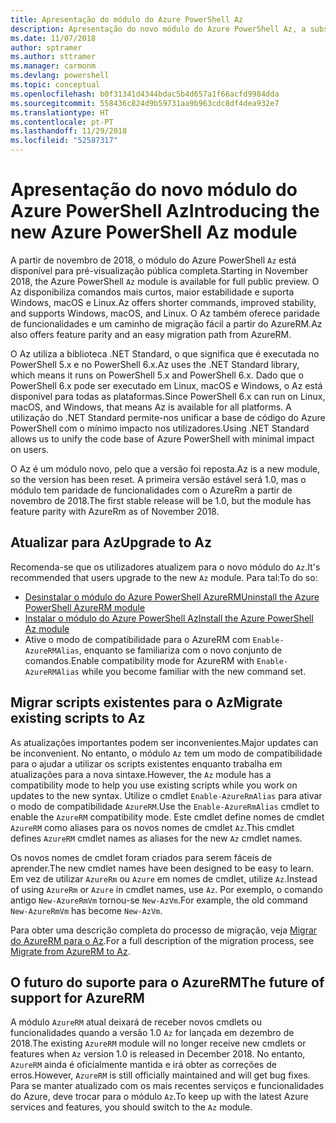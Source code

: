 ```yaml
---
title: Apresentação do módulo do Azure PowerShell Az
description: Apresentação do novo módulo do Azure PowerShell Az, a substituição do módulo AzureRM.
ms.date: 11/07/2018
author: sptramer
ms.author: sttramer
ms.manager: carmonm
ms.devlang: powershell
ms.topic: conceptual
ms.openlocfilehash: b0f31341d4344bdac5b4d657a1f66acfd9984dda
ms.sourcegitcommit: 558436c824d9b59731aa9b963cdc8df4dea932e7
ms.translationtype: HT
ms.contentlocale: pt-PT
ms.lasthandoff: 11/29/2018
ms.locfileid: "52587317"
---
```

# <a name="introducing-the-new-azure-powershell-az-module"></a><span data-ttu-id="37a5b-103">Apresentação do novo módulo do Azure PowerShell Az</span><span class="sxs-lookup"><span data-stu-id="37a5b-103">Introducing the new Azure PowerShell Az module</span></span>

<span data-ttu-id="37a5b-104">A partir de novembro de 2018, o módulo do Azure PowerShell `Az` está disponível para pré-visualização pública completa.</span><span class="sxs-lookup"><span data-stu-id="37a5b-104">Starting in November 2018, the Azure PowerShell `Az` module is available for full public preview.</span></span>
<span data-ttu-id="37a5b-105">O Az disponibiliza comandos mais curtos, maior estabilidade e suporta Windows, macOS e Linux.</span><span class="sxs-lookup"><span data-stu-id="37a5b-105">Az offers shorter commands, improved stability, and supports Windows, macOS, and Linux.</span></span> <span data-ttu-id="37a5b-106">O Az também oferece paridade de funcionalidades e um caminho de migração fácil a partir do AzureRM.</span><span class="sxs-lookup"><span data-stu-id="37a5b-106">Az also offers feature parity and an easy migration path from AzureRM.</span></span>

<span data-ttu-id="37a5b-107">O Az utiliza a biblioteca .NET Standard, o que significa que é executada no PowerShell 5.x e no PowerShell 6.x.</span><span class="sxs-lookup"><span data-stu-id="37a5b-107">Az uses the .NET Standard library, which means it runs on PowerShell 5.x and PowerShell 6.x.</span></span>
<span data-ttu-id="37a5b-108">Dado que o PowerShell 6.x pode ser executado em Linux, macOS e Windows, o Az está disponível para todas as plataformas.</span><span class="sxs-lookup"><span data-stu-id="37a5b-108">Since PowerShell 6.x can run on Linux, macOS, and Windows, that means Az is available for all platforms.</span></span>
<span data-ttu-id="37a5b-109">A utilização do .NET Standard permite-nos unificar a base de código do Azure PowerShell com o mínimo impacto nos utilizadores.</span><span class="sxs-lookup"><span data-stu-id="37a5b-109">Using .NET Standard allows us to unify the code base of Azure PowerShell with minimal impact on users.</span></span>

<span data-ttu-id="37a5b-110">O Az é um módulo novo, pelo que a versão foi reposta.</span><span class="sxs-lookup"><span data-stu-id="37a5b-110">Az is a new module, so the version has been reset.</span></span> <span data-ttu-id="37a5b-111">A primeira versão estável será 1.0, mas o módulo tem paridade de funcionalidades com o AzureRm a partir de novembro de 2018.</span><span class="sxs-lookup"><span data-stu-id="37a5b-111">The first stable release will be 1.0, but the module has feature parity with AzureRm as of November 2018.</span></span>

## <a name="upgrade-to-az"></a><span data-ttu-id="37a5b-112">Atualizar para Az</span><span class="sxs-lookup"><span data-stu-id="37a5b-112">Upgrade to Az</span></span>

<span data-ttu-id="37a5b-113">Recomenda-se que os utilizadores atualizem para o novo módulo do `Az`.</span><span class="sxs-lookup"><span data-stu-id="37a5b-113">It's recommended that users upgrade to the new `Az` module.</span></span> <span data-ttu-id="37a5b-114">Para tal:</span><span class="sxs-lookup"><span data-stu-id="37a5b-114">To do so:</span></span>

* [<span data-ttu-id="37a5b-115">Desinstalar o módulo do Azure PowerShell AzureRM</span><span class="sxs-lookup"><span data-stu-id="37a5b-115">Uninstall the Azure PowerShell AzureRM module</span></span>](/powershell/azure/uninstall-azurerm-ps)
* [<span data-ttu-id="37a5b-116">Instalar o módulo do Azure PowerShell Az</span><span class="sxs-lookup"><span data-stu-id="37a5b-116">Install the Azure PowerShell Az module</span></span>](/powershell/azure/install-az-ps)
* <span data-ttu-id="37a5b-117">Ative o modo de compatibilidade para o AzureRM com `Enable-AzureRMAlias`, enquanto se familiariza com o novo conjunto de comandos.</span><span class="sxs-lookup"><span data-stu-id="37a5b-117">Enable compatibility mode for AzureRM with `Enable-AzureRMAlias` while you become familiar with the new command set.</span></span>

## <a name="migrate-existing-scripts-to-az"></a><span data-ttu-id="37a5b-118">Migrar scripts existentes para o Az</span><span class="sxs-lookup"><span data-stu-id="37a5b-118">Migrate existing scripts to Az</span></span>

<span data-ttu-id="37a5b-119">As atualizações importantes podem ser inconvenientes.</span><span class="sxs-lookup"><span data-stu-id="37a5b-119">Major updates can be inconvenient.</span></span> <span data-ttu-id="37a5b-120">No entanto, o módulo `Az` tem um modo de compatibilidade para o ajudar a utilizar os scripts existentes enquanto trabalha em atualizações para a nova sintaxe.</span><span class="sxs-lookup"><span data-stu-id="37a5b-120">However, the `Az` module has a compatibility mode to help you use existing scripts while you work on updates to the new syntax.</span></span> <span data-ttu-id="37a5b-121">Utilize o cmdlet `Enable-AzureRmAlias` para ativar o modo de compatibilidade `AzureRM`.</span><span class="sxs-lookup"><span data-stu-id="37a5b-121">Use the `Enable-AzureRmAlias` cmdlet to enable the `AzureRM` compatibility mode.</span></span> <span data-ttu-id="37a5b-122">Este cmdlet define nomes de cmdlet `AzureRM` como aliases para os novos nomes de cmdlet `Az`.</span><span class="sxs-lookup"><span data-stu-id="37a5b-122">This cmdlet defines `AzureRM` cmdlet names as aliases for the new `Az` cmdlet names.</span></span>

<span data-ttu-id="37a5b-123">Os novos nomes de cmdlet foram criados para serem fáceis de aprender.</span><span class="sxs-lookup"><span data-stu-id="37a5b-123">The new cmdlet names have been designed to be easy to learn.</span></span> <span data-ttu-id="37a5b-124">Em vez de utilizar `AzureRm` ou `Azure` em nomes de cmdlet, utilize `Az`.</span><span class="sxs-lookup"><span data-stu-id="37a5b-124">Instead of using `AzureRm` or `Azure` in cmdlet names, use `Az`.</span></span> <span data-ttu-id="37a5b-125">Por exemplo, o comando antigo `New-AzureRmVm` tornou-se `New-AzVm`.</span><span class="sxs-lookup"><span data-stu-id="37a5b-125">For example, the old command `New-AzureRmVm` has become `New-AzVm`.</span></span>

<span data-ttu-id="37a5b-126">Para obter uma descrição completa do processo de migração, veja [Migrar do AzureRM para o Az](migrate-from-azurerm-to-az.md).</span><span class="sxs-lookup"><span data-stu-id="37a5b-126">For a full description of the migration process, see [Migrate from AzureRM to Az](migrate-from-azurerm-to-az.md).</span></span>

## <a name="the-future-of-support-for-azurerm"></a><span data-ttu-id="37a5b-127">O futuro do suporte para o AzureRM</span><span class="sxs-lookup"><span data-stu-id="37a5b-127">The future of support for AzureRM</span></span>

<span data-ttu-id="37a5b-128">A módulo `AzureRM` atual deixará de receber novos cmdlets ou funcionalidades quando a versão 1.0 `Az` for lançada em dezembro de 2018.</span><span class="sxs-lookup"><span data-stu-id="37a5b-128">The existing `AzureRM` module will no longer receive new cmdlets or features when `Az` version 1.0 is released in December 2018.</span></span> <span data-ttu-id="37a5b-129">No entanto, `AzureRM` ainda é oficialmente mantida e irá obter as correções de erros.</span><span class="sxs-lookup"><span data-stu-id="37a5b-129">However, `AzureRM` is still officially maintained and will get bug fixes.</span></span> <span data-ttu-id="37a5b-130">Para se manter atualizado com os mais recentes serviços e funcionalidades do Azure, deve trocar para o módulo `Az`.</span><span class="sxs-lookup"><span data-stu-id="37a5b-130">To keep up with the latest Azure services and features, you should switch to the `Az` module.</span></span>